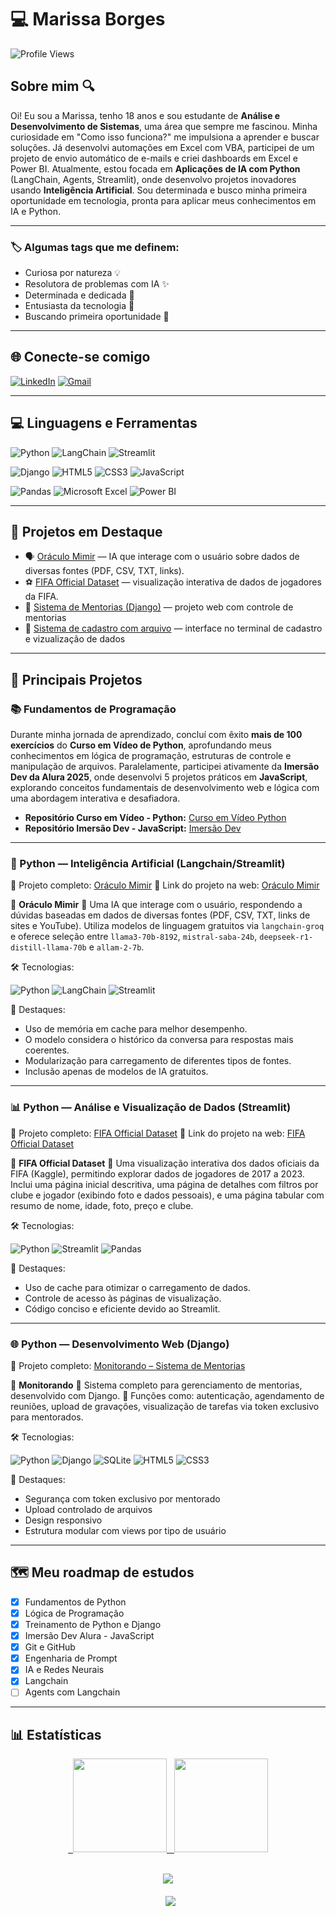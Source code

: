 # 💻 Marissa Borges

![Profile Views](https://komarev.com/ghpvc/?username=MarissaBorges&color=733ca9)

## Sobre mim 🔍

Oi! Eu sou a Marissa, tenho 18 anos e sou estudante de **Análise e Desenvolvimento de Sistemas**, uma área que sempre me fascinou. Minha curiosidade em "Como isso funciona?" me impulsiona a aprender e buscar soluções. Já desenvolvi automações em Excel com VBA, participei de um projeto de envio automático de e-mails e criei dashboards em Excel e Power BI. Atualmente, estou focada em **Aplicações de IA com Python** (LangChain, Agents, Streamlit), onde desenvolvo projetos inovadores usando **Inteligência Artificial**. Sou determinada e busco minha primeira oportunidade em tecnologia, pronta para aplicar meus conhecimentos em IA e Python.

---

### 🏷️ Algumas tags que me definem:

- Curiosa por natureza 💡
- Resolutora de problemas com IA ✨
- Determinada e dedicada 🚀
- Entusiasta da tecnologia 💜
- Buscando primeira oportunidade 👀

---

## 🌐 Conecte-se comigo

[![LinkedIn](https://img.shields.io/badge/LinkedIn-Marissa%20Borges-0A66C2?style=for-the-badge&logo=linkedin&logoColor=white)](https://www.linkedin.com/in/marissa-borges-561358244)
[![Gmail](https://img.shields.io/badge/Gmail-marissaborges2006@gmail.com-D14836?style=for-the-badge&logo=gmail&logoColor=white)](mailto:marissaborges2006@gmail.com)

---

## 💻 Linguagens e Ferramentas

![Python](https://img.shields.io/badge/Python-3670A0?style=for-the-badge&logo=python&logoColor=ffdd54)
![LangChain](https://img.shields.io/badge/LangChain-1A1A1A?style=for-the-badge&logo=langchain&logoColor=white)
![Streamlit](https://img.shields.io/badge/Streamlit-FF4B4B?style=for-the-badge&logo=streamlit&logoColor=white)

![Django](https://img.shields.io/badge/Django-092E20?style=for-the-badge&logo=django&logoColor=white)
![HTML5](https://img.shields.io/badge/HTML5-E34F26?style=for-the-badge&logo=html5&logoColor=white)
![CSS3](https://img.shields.io/badge/CSS3-1572B6?style=for-the-badge&logo=css3&logoColor=white)
![JavaScript](https://img.shields.io/badge/JavaScript-F7DF1E?style=for-the-badge&logo=javascript&logoColor=black)

![Pandas](https://img.shields.io/badge/Pandas-150458?style=for-the-badge&logo=pandas&logoColor=white)
![Microsoft Excel](https://img.shields.io/badge/Microsoft%20Excel-217346?style=for-the-badge&logo=microsoft-excel&logoColor=white)
![Power BI](https://img.shields.io/badge/Power%20BI-F2C811?style=for-the-badge&logo=power-bi&logoColor=black)

---

## 🌟 Projetos em Destaque

- 🗣️ [Oráculo Mimir](https://oraculomimir.streamlit.app/) — IA que interage com o usuário sobre dados de diversas fontes (PDF, CSV, TXT, links).
- ⚽ [FIFA Official Dataset](https://github.com/MarissaBorges/streamlit_fifa_deploy.git) — visualização interativa de dados de jogadores da FIFA.
- 📂 [Sistema de Mentorias (Django)](https://github.com/MarissaBorges/PystackWeek13.git) — projeto web com controle de mentorias
- 📃 [Sistema de cadastro com arquivo](https://github.com/MarissaBorges/python_curso_em_video/blob/d17b485178e13bce05e052350df83d1db97538ff/Mundo%2003/Ex%20115.py) — interface no terminal de cadastro e vizualização de dados

---

## 📂 Principais Projetos

### 📚 Fundamentos de Programação

Durante minha jornada de aprendizado, concluí com êxito **mais de 100 exercícios** do **Curso em Vídeo de Python**, aprofundando meus conhecimentos em lógica de programação, estruturas de controle e manipulação de arquivos. Paralelamente, participei ativamente da **Imersão Dev da Alura 2025**, onde desenvolvi 5 projetos práticos em **JavaScript**, explorando conceitos fundamentais de desenvolvimento web e lógica com uma abordagem interativa e desafiadora.

- **Repositório Curso em Vídeo - Python:** [Curso em Vídeo Python](https://github.com/MarissaBorges/python_curso_em_video.git)
- **Repositório Imersão Dev - JavaScript:** [Imersão Dev](https://github.com/MarissaBorges/ImersaoDev_JavaScript.git)

---

### 🧠 Python — Inteligência Artificial (Langchain/Streamlit)

🔗 Projeto completo: [Oráculo Mimir](https://github.com/MarissaBorges/oraculo_mimir.git)
🔗 Link do projeto na web: [Oráculo Mimir](https://oraculomimir.streamlit.app/)

📌 **Oráculo Mimir**
💬 Uma IA que interage com o usuário, respondendo a dúvidas baseadas em dados de diversas fontes (PDF, CSV, TXT, links de sites e YouTube). Utiliza modelos de linguagem gratuitos via `langchain-groq` e oferece seleção entre `llama3-70b-8192`, `mistral-saba-24b`, `deepseek-r1-distill-llama-70b` e `allam-2-7b`.

🛠️ Tecnologias:

![Python](https://img.shields.io/badge/Python-3670A0?style=flat&logo=python&logoColor=ffdd54)
![LangChain](https://img.shields.io/badge/LangChain-1A1A1A?style=flat&logo=langchain&logoColor=white)
![Streamlit](https://img.shields.io/badge/Streamlit-FF4B4B?style=flat&logo=streamlit&logoColor=white)

🔐 Destaques:

- Uso de memória em cache para melhor desempenho.
- O modelo considera o histórico da conversa para respostas mais coerentes.
- Modularização para carregamento de diferentes tipos de fontes.
- Inclusão apenas de modelos de IA gratuitos.

---

### 📊 Python — Análise e Visualização de Dados (Streamlit)

🔗 Projeto completo: [FIFA Official Dataset](https://github.com/MarissaBorges/streamlit_fifa_deploy.git)
🔗 Link do projeto na web: [FIFA Official Dataset](https://streamlit-fifa-deploy.streamlit.app/)

📌 **FIFA Official Dataset**
💬 Uma visualização interativa dos dados oficiais da FIFA (Kaggle), permitindo explorar dados de jogadores de 2017 a 2023. Inclui uma página inicial descritiva, uma página de detalhes com filtros por clube e jogador (exibindo foto e dados pessoais), e uma página tabular com resumo de nome, idade, foto, preço e clube.

🛠️ Tecnologias:

![Python](https://img.shields.io/badge/Python-3670A0?style=flat&logo=python&logoColor=ffdd54)
![Streamlit](https://img.shields.io/badge/Streamlit-FF4B4B?style=flat&logo=streamlit&logoColor=white)
![Pandas](https://img.shields.io/badge/Pandas-150458?style=flat&logo=pandas&logoColor=white)

🔐 Destaques:

- Uso de cache para otimizar o carregamento de dados.
- Controle de acesso às páginas de visualização.
- Código conciso e eficiente devido ao Streamlit.

---

### 🌐 Python — Desenvolvimento Web (Django)

🔗 Projeto completo: [Monitorando – Sistema de Mentorias](https://github.com/MarissaBorges/PystackWeek13.git)

📌 **Monitorando**
💬 Sistema completo para gerenciamento de mentorias, desenvolvido com Django.
🎯 Funções como: autenticação, agendamento de reuniões, upload de gravações, visualização de tarefas via token exclusivo para mentorados.

🛠️ Tecnologias:

![Python](https://img.shields.io/badge/Python-3670A0?style=flat&logo=python&logoColor=ffdd54)
![Django](https://img.shields.io/badge/Django-092E20?style=flat&logo=django&logoColor=white)
![SQLite](https://img.shields.io/badge/SQLite-07405E?style=flat&logo=sqlite&logoColor=white)
![HTML5](https://img.shields.io/badge/HTML5-E34F26?style=flat&logo=html5&logoColor=white)
![CSS3](https://img.shields.io/badge/CSS3-1572B6?style=flat&logo=css3&logoColor=white)

🔐 Destaques:

- Segurança com token exclusivo por mentorado
- Upload controlado de arquivos
- Design responsivo
- Estrutura modular com views por tipo de usuário

---

## 🗺️ Meu roadmap de estudos

- [x] Fundamentos de Python
- [x] Lógica de Programação
- [x] Treinamento de Python e Django
- [x] Imersão Dev Alura - JavaScript
- [x] Git e GitHub
- [x] Engenharia de Prompt
- [x] IA e Redes Neurais
- [x] Langchain
- [ ] Agents com Langchain

---

## 📊 Estatísticas

<div align="center">

<a href="https://github.com/MarissaBorges">
  <img height="150em" src="https://github-readme-stats.vercel.app/api?username=MarissaBorges&theme=transparent&bg_color=000&border_color=30A3DC&show_icons=true&icon_color=30A3DC&title_color=E94D5F&text_color=FFF" />
</a>
<a href="https://github.com/MarissaBorges">
  <img height="150em" src="https://github-readme-stats.vercel.app/api/top-langs/?username=MarissaBorges&layout=compact&bg_color=000&border_color=30A3DC&title_color=E94D5F&text_color=FFF" />
</a>

</div>

<p align="center">
  <br>
  <img src="https://streak-stats.demolab.com/?user=MarissaBorges&theme=dark&background=000000" />
  <br><br>
  <img src="https://github-readme-activity-graph.vercel.app/graph?username=MarissaBorges&bg_color=000000&color=ffffff&line=30A3DC&point=E94D5F" />
</p>
